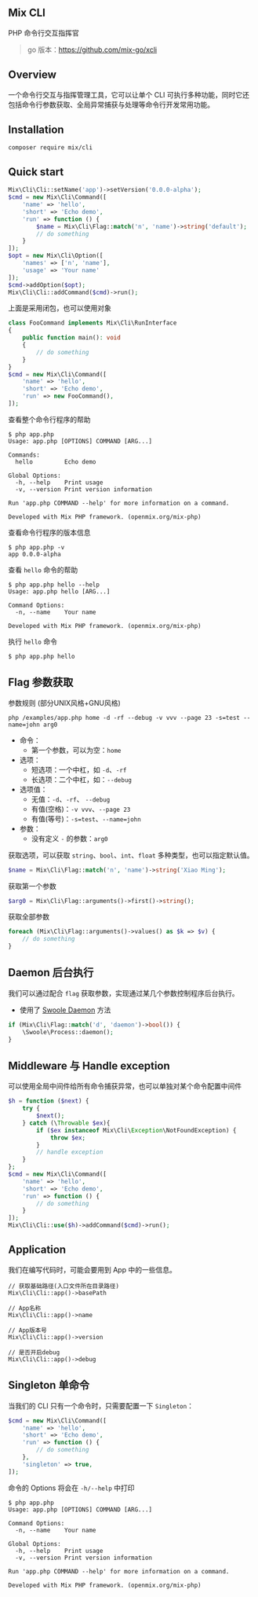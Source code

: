 ## Mix CLI

PHP 命令行交互指挥官

> go 版本：https://github.com/mix-go/xcli

## Overview

一个命令行交互与指挥管理工具，它可以让单个 CLI 可执行多种功能，同时它还包括命令行参数获取、全局异常捕获与处理等命令行开发常用功能。

## Installation

```
composer require mix/cli
```

## Quick start

```php
Mix\Cli\Cli::setName('app')->setVersion('0.0.0-alpha');
$cmd = new Mix\Cli\Command([
    'name' => 'hello',
    'short' => 'Echo demo', 
    'run' => function () {
        $name = Mix\Cli\Flag::match('n', 'name')->string('default');
        // do something
    }
]);
$opt = new Mix\Cli\Option([
    'names' => ['n', 'name'],
    'usage' => 'Your name'
]);
$cmd->addOption($opt);
Mix\Cli\Cli::addCommand($cmd)->run();
```

上面是采用闭包，也可以使用对象

```php
class FooCommand implements Mix\Cli\RunInterface
{
    public function main(): void
    {
        // do something
    }
}
$cmd = new Mix\Cli\Command([
    'name' => 'hello',
    'short' => 'Echo demo', 
    'run' => new FooCommand(),
]);
```

查看整个命令行程序的帮助

```
$ php app.php
Usage: app.php [OPTIONS] COMMAND [ARG...]

Commands:
  hello         Echo demo

Global Options:
  -h, --help    Print usage
  -v, --version Print version information

Run 'app.php COMMAND --help' for more information on a command.

Developed with Mix PHP framework. (openmix.org/mix-php)
```

查看命令行程序的版本信息

```
$ php app.php -v
app 0.0.0-alpha
```

查看 `hello` 命令的帮助

```
$ php app.php hello --help
Usage: app.php hello [ARG...]

Command Options:
  -n, --name    Your name

Developed with Mix PHP framework. (openmix.org/mix-php)
```

执行 `hello` 命令

```
$ php app.php hello
```

## Flag 参数获取

参数规则 (部分UNIX风格+GNU风格)

```
php /examples/app.php home -d -rf --debug -v vvv --page 23 -s=test --name=john arg0
```

- 命令：
    - 第一个参数，可以为空：`home`
- 选项：
    - 短选项：一个中杠，如 `-d`、`-rf`
    - 长选项：二个中杠，如：`--debug`
- 选项值：
    - 无值：`-d`、`-rf`、 `--debug`
    - 有值(空格)：`-v vvv`、`--page 23`
    - 有值(等号)：`-s=test`、`--name=john`
- 参数：
    - 没有定义 `-` 的参数：`arg0`

获取选项，可以获取 `string`、`bool`、`int`、`float` 多种类型，也可以指定默认值。

```php
$name = Mix\Cli\Flag::match('n', 'name')->string('Xiao Ming');
```

获取第一个参数

```php
$arg0 = Mix\Cli\Flag::arguments()->first()->string();
```

获取全部参数

```php
foreach (Mix\Cli\Flag::arguments()->values() as $k => $v) {
    // do something
}
```

## Daemon 后台执行

我们可以通过配合 `flag` 获取参数，实现通过某几个参数控制程序后台执行。

- 使用了 [Swoole Daemon](https://wiki.swoole.com/#/process/process?id=daemon) 方法

```php
if (Mix\Cli\Flag::match('d', 'daemon')->bool()) {
    \Swoole\Process::daemon();
}
```

## Middleware 与 Handle exception

可以使用全局中间件给所有命令捕获异常，也可以单独对某个命令配置中间件

```php
$h = function ($next) {
    try {
        $next();
    } catch (\Throwable $ex){
        if ($ex instanceof Mix\Cli\Exception\NotFoundException) {
            throw $ex;
        }
        // handle exception
    }
};
$cmd = new Mix\Cli\Command([
    'name' => 'hello',
    'short' => 'Echo demo', 
    'run' => function () {
        // do something
    }
]);
Mix\Cli\Cli::use($h)->addCommand($cmd)->run();
```

## Application

我们在编写代码时，可能会要用到 App 中的一些信息。

```
// 获取基础路径(入口文件所在目录路径)
Mix\Cli\Cli::app()->basePath

// App名称
Mix\Cli\Cli::app()->name

// App版本号
Mix\Cli\Cli::app()->version

// 是否开启debug
Mix\Cli\Cli::app()->debug
```

## Singleton 单命令

当我们的 CLI 只有一个命令时，只需要配置一下 `Singleton`：

~~~php
$cmd = new Mix\Cli\Command([
    'name' => 'hello',
    'short' => 'Echo demo', 
    'run' => function () {
        // do something
    },
    'singleton' => true,
]);
~~~

命令的 Options 将会在 `-h/--help` 中打印

~~~
$ php app.php
Usage: app.php [OPTIONS] COMMAND [ARG...]

Command Options:
  -n, --name    Your name

Global Options:
  -h, --help    Print usage
  -v, --version Print version information

Run 'app.php COMMAND --help' for more information on a command.

Developed with Mix PHP framework. (openmix.org/mix-php)
~~~
